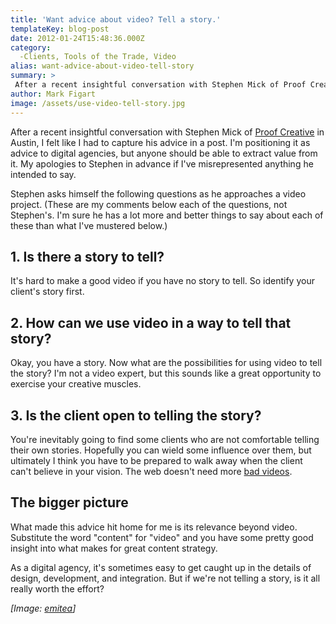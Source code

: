 ```yaml
---
title: 'Want advice about video? Tell a story.'
templateKey: blog-post
date: 2012-01-24T15:48:36.000Z
category: 
  -Clients, Tools of the Trade, Video
alias: want-advice-about-video-tell-story
summary: > 
 After a recent insightful conversation with Stephen Mick of Proof Creative in Austin, I felt like I had to capture his advice in a post. I'm positioning it as advice to digital agencies, but anyone should be able to extract value from it. My apologies to Stephen in advance if I've misrepresented anything he intended to say.
author: Mark Figart
image: /assets/use-video-tell-story.jpg
---
```


After a recent insightful conversation with Stephen Mick of [Proof Creative](http://www.proofcreative.com/) in Austin, I felt like I had to capture his advice in a post. I'm positioning it as advice to digital agencies, but anyone should be able to extract value from it. My apologies to Stephen in advance if I've misrepresented anything he intended to say.

Stephen asks himself the following questions as he approaches a video project. (These are my comments below each of the questions, not Stephen's. I'm sure he has a lot more and better things to say about each of these than what I've mustered below.)

1\. Is there a story to tell?
-----------------------------

It's hard to make a good video if you have no story to tell. So identify your client's story first.

2\. How can we use video in a way to tell that story?
-----------------------------------------------------

Okay, you have a story. Now what are the possibilities for using video to tell the story? I'm not a video expert, but this sounds like a great opportunity to exercise your creative muscles.

3\. Is the client open to telling the story?
--------------------------------------------

You're inevitably going to find some clients who are not comfortable telling their own stories. Hopefully you can wield some influence over them, but ultimately I think you have to be prepared to walk away when the client can't believe in your vision. The web doesn't need more [bad videos](https://www.youtube.com/watch?v=8iP_r9rUbgM).

The bigger picture
------------------

What made this advice hit home for me is its relevance beyond video. Substitute the word "content" for "video" and you have some pretty good insight into what makes for great content strategy.

As a digital agency, it's sometimes easy to get caught up in the details of design, development, and integration. But if we're not telling a story, is it all really worth the effort?

_\[Image: [emitea](http://www.freeimages.com/photo/button-1150628)\]_